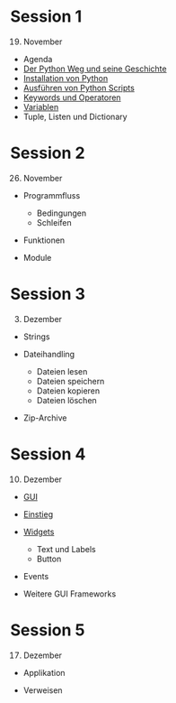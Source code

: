 # Session 1

19. November

* Agenda
* [Der Python Weg und seine Geschichte](session1/python_way.md)
* [Installation von Python](session1/python_way.md)
* [Ausführen von Python Scripts](session1/execute.md)
* [Keywords und Operatoren](session1/operatoren.md)
* [Variablen](session1/variables.md)
* Tuple, Listen und Dictionary

# Session 2

26. November

* Programmfluss
  * Bedingungen
  * Schleifen

* Funktionen
* Module

# Session 3

03. Dezember

* Strings

* Dateihandling
  * Dateien lesen
  * Dateien speichern
  * Dateien kopieren
  * Dateien löschen
* Zip-Archive

# Session 4

10. Dezember

* [GUI](session4/01_gui.md)
* [Einstieg](session4/02_einstieg.md)
* [Widgets](session4/03_widgets.md)
  * Text und Labels
  * Button

* Events
* Weitere GUI Frameworks

# Session 5

17. Dezember

* Applikation 

* Verweisen

